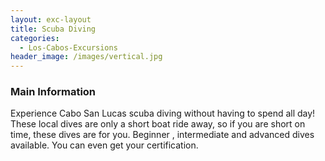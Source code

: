 ```yaml
---
layout: exc-layout
title: Scuba Diving
categories:
  - Los-Cabos-Excursions
header_image: /images/vertical.jpg
---
```

### Main Information
Experience Cabo San Lucas scuba diving without having to spend all day! These local dives are only a short boat ride away, so if you are short on time, these dives are for you. Beginner , intermediate and advanced dives available. You can even get your certification.